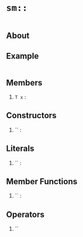 # `sm::`

```cpp
```

## About

## Example

```cpp
```

## Members

1. `T x` :

## Constructors

1. `` :

## Literals

1. `` : 

## Member Functions

1. `` : 

## Operators

1. ``
